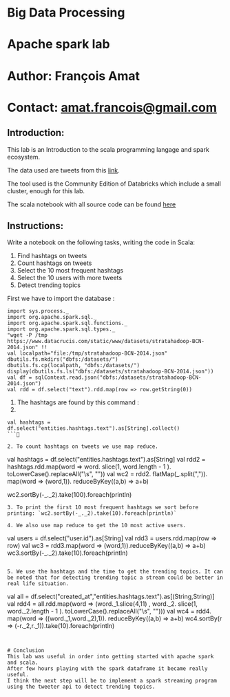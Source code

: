 # Big Data Processing
# Apache spark lab
# Author: François Amat
# Contact: amat.francois@gmail.com



## Introduction:
This lab is an Introduction to the scala programming langage and spark ecosystem.

The data used are tweets from this  [link](https://www.datacrucis.com/static/www/datasets/stratahadoop-BCN-2014.json).

The tool used is the Community Edition of Databricks which include a small cluster, enough for this lab.

The scala notebook with all source code can be found [here](https://github.com/Fran-cois/data_and_knowledge/blob/master/big_data/labs/scala/tp1-scala.scala)

## Instructions:
Write a notebook on the following tasks, writing the code in Scala:
1. Find hashtags on tweets
2. Count hashtags on tweets
3. Select the 10 most frequent hashtags
4. Select the 10 users with more tweets
5. Detect trending topics


First we have to import the database :
```
import sys.process._
import org.apache.spark.sql._
import org.apache.spark.sql.functions._
import org.apache.spark.sql.types._
"wget -P /tmp https://www.datacrucis.com/static/www/datasets/stratahadoop-BCN-2014.json" !!
val localpath="file:/tmp/stratahadoop-BCN-2014.json"
dbutils.fs.mkdirs("dbfs:/datasets/")
dbutils.fs.cp(localpath, "dbfs:/datasets/")
display(dbutils.fs.ls("dbfs:/datasets/stratahadoop-BCN-2014.json"))
val df = sqlContext.read.json("dbfs:/datasets/stratahadoop-BCN-2014.json")
val rdd = df.select("text").rdd.map(row => row.getString(0))

```

1. The hashtags are found by this command :
2.
```
val hashtags = df.select("entities.hashtags.text").as[String].collect()
```

2. To count hashtags on tweets we use map reduce.

```
val hashtags = df.select("entities.hashtags.text").as[String]
val rdd2 = hashtags.rdd.map(word => word.
                            slice(1, word.length - 1 ).
                            toLowerCase().replaceAll("\\s", ""))
val wc2 = rdd2.
  flatMap(_.split(",")).
  map(word => (word,1)).
  reduceByKey((a,b) => a+b)

wc2.sortBy(-_._2).take(100).foreach(println)
```
3. To print the first 10 most frequent hashtags we sort before printing: `wc2.sortBy(-_._2).take(10).foreach(println)`

4. We also use map reduce to get the 10 most active users.

```
val users = df.select("user.id").as[String]
val rdd3 = users.rdd.map(row => row)
val wc3 = rdd3.map(word => (word,1)).reduceByKey((a,b) => a+b)
wc3.sortBy(-_._2).take(10).foreach(println)
```

5. We use the hashtags and the time to get the trending topics. It can be noted that for detecting trending topic a stream could be better in real life situation.

```

val all = df.select("created_at","entities.hashtags.text").as[(String,String)]
val rdd4 = all.rdd.map(word => (word._1.slice(4,11) ,
            word._2.
            slice(1, word._2.length - 1 ).
            toLowerCase().replaceAll("\\s", "")))
val wc4 = rdd4.
      map(word => ((word._1,word._2),1)).
      reduceByKey((a,b) => a+b)
wc4.sortBy(r => (-r._2,r._1)).take(10).foreach(println)

```


# Conclusion
This lab was useful in order into getting started with apache spark and scala.
After few hours playing with the spark dataframe it became really useful.
I think the next step will be to implement a spark streaming program using the tweeter api to detect trending topics.
